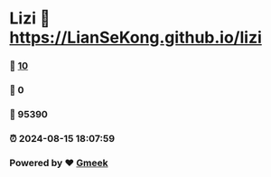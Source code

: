 # Lizi :link: https://LianSeKong.github.io/lizi 
### :page_facing_up: [10](https://LianSeKong.github.io/lizi/tag.html) 
### :speech_balloon: 0 
### :hibiscus: 95390 
### :alarm_clock: 2024-08-15 18:07:59 
### Powered by :heart: [Gmeek](https://github.com/Meekdai/Gmeek)
